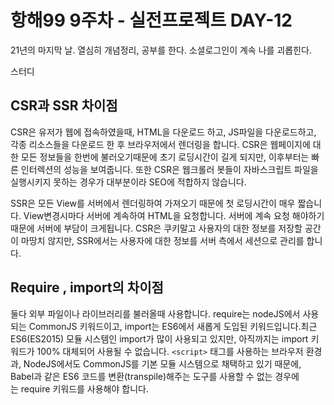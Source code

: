 # 항해99 9주차 - 실전프로젝트 DAY-12

21년의 마지막 날.
열심히 개념정리, 공부를 한다.
소셜로그인이 계속 나를 괴롭힌다.

스터디

## CSR과 SSR 차이점

CSR은 유저가 웹에 접속하였을때, HTML을 다운로드 하고, JS파일을 다운로드하고, 각종 리소스들을 다운로드 한 후 브라우저에서 렌더링을 합니다. CSR은 웹페이지에 대한 모든 정보들을 한번에 불러오기때문에 초기 로딩시간이 길게 되지만, 이후부터는 빠른 인터렉션의 성능을 보여줍니다. 또한 CSR은 웹크롤러 봇들이 자바스크립트 파일을 실행시키지 못하는 경우가 대부분이라 SEO에 적합하지 않습니다.

SSR은 모든 View를 서버에서 렌더링하여 가져오기 때문에 첫 로딩시간이 매우 짧습니다. View변경시마다 서버에 계속하여 HTML을 요청합니다. 서버에 계속 요청 해야하기 때문에 서버에 부담이 크게됩니다. CSR은 쿠키말고 사용자의 대한 정보를 저장할 공간이 마땅치 않지만, SSR에서는 사용자에 대한 정보를 서버 측에서 세션으로 관리를 합니다.

## Require , import의 차이점

둘다 외부 파일이나 라이브러리를 불러올때 사용합니다. require는 nodeJS에서 사용되는 CommonJS 키워드이고, import는 ES6에서 새롭게 도입된 키워드입니다.최근 ES6(ES2015) 모듈 시스템인 import가 많이 사용되고 있지만, 아직까지는 import 키워드가 100% 대체되어 사용될 수 없습니다. `<script>` 태그를 사용하는 브라우저 환경과, NodeJS에서도 CommonJS를 기본 모듈 시스템으로 채택하고 있기 때문에, Babel과 같은 ES6 코드를 변환(transpile)해주는 도구를 사용할 수 없는 경우에는 require 키워드를 사용해야 합니다.
